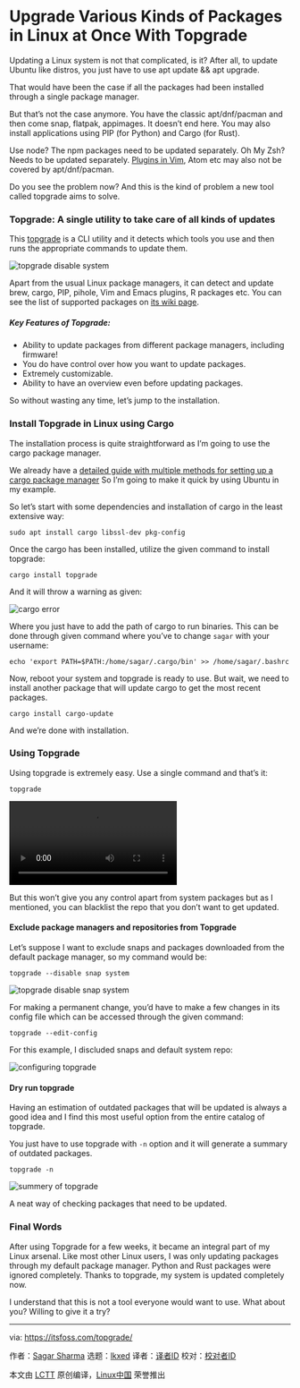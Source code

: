 [#]: subject: "Upgrade Various Kinds of Packages in Linux at Once With Topgrade"
[#]: via: "https://itsfoss.com/topgrade/"
[#]: author: "Sagar Sharma https://itsfoss.com/author/sagar/"
[#]: collector: "lkxed"
[#]: translator: " "
[#]: reviewer: " "
[#]: publisher: " "
[#]: url: " "

Upgrade Various Kinds of Packages in Linux at Once With Topgrade
======
Updating a Linux system is not that complicated, is it? After all, to update Ubuntu like distros, you just have to use apt update && apt upgrade.

That would have been the case if all the packages had been installed through a single package manager.

But that’s not the case anymore. You have the classic apt/dnf/pacman and then come snap, flatpak, appimages. It doesn’t end here. You may also install applications using PIP (for Python) and Cargo (for Rust).

Use node? The npm packages need to be updated separately. Oh My Zsh? Needs to be updated separately. [Plugins in Vim][1], Atom etc may also not be covered by apt/dnf/pacman.

Do you see the problem now? And this is the kind of problem a new tool called topgrade aims to solve.

### Topgrade: A single utility to take care of all kinds of updates

This [topgrade][2] is a CLI utility and it detects which tools you use and then runs the appropriate commands to update them.

![topgrade disable system][3]

Apart from the usual Linux package managers, it can detect and update brew, cargo, PIP, pihole, Vim and Emacs plugins, R packages etc. You can see the list of supported packages on [its wiki page][4].

##### Key Features of Topgrade:

* Ability to update packages from different package managers, including firmware!
* You do have control over how you want to update packages.
* Extremely customizable.
* Ability to have an overview even before updating packages.

So without wasting any time, let’s jump to the installation.

### Install Topgrade in Linux using Cargo

The installation process is quite straightforward as I’m going to use the cargo package manager.

We already have a [detailed guide with multiple methods for setting up a cargo package manager][5] So I’m going to make it quick by using Ubuntu in my example.

So let’s start with some dependencies and installation of cargo in the least extensive way:

```
sudo apt install cargo libssl-dev pkg-config
```

Once the cargo has been installed, utilize the given command to install topgrade:

```
cargo install topgrade
```

And it will throw a warning as given:

![cargo error][6]

Where you just have to add the path of cargo to run binaries. This can be done through given command where you’ve to change `sagar` with your username:

```
echo 'export PATH=$PATH:/home/sagar/.cargo/bin' >> /home/sagar/.bashrc
```

Now, reboot your system and topgrade is ready to use. But wait, we need to install another package that will update cargo to get the most recent packages.

```
cargo install cargo-update
```

And we’re done with installation.

### Using Topgrade

Using topgrade is extremely easy. Use a single command and that’s it:

```
topgrade
```

![][7]

But this won’t give you any control apart from system packages but as I mentioned, you can blacklist the repo that you don’t want to get updated.

#### Exclude package managers and repositories from Topgrade

Let’s suppose I want to exclude snaps and packages downloaded from the default package manager, so my command would be:

```
topgrade --disable snap system
```

![topgrade disable snap system][8]

For making a permanent change, you’d have to make a few changes in its config file which can be accessed through the given command:

```
topgrade --edit-config
```

For this example, I discluded snaps and default system repo:

![configuring topgrade][9]

#### Dry run topgrade

Having an estimation of outdated packages that will be updated is always a good idea and I find this most useful option from the entire catalog of topgrade.

You just have to use topgrade with `-n` option and it will generate a summary of outdated packages.

```
topgrade -n
```

![summery of topgrade][10]

A neat way of checking packages that need to be updated.

### Final Words

After using Topgrade for a few weeks, it became an integral part of my Linux arsenal. Like most other Linux users, I was only updating packages through my default package manager. Python and Rust packages were ignored completely. Thanks to topgrade, my system is updated completely now.

I understand that this is not a tool everyone would want to use. What about you? Willing to give it a try?

--------------------------------------------------------------------------------

via: https://itsfoss.com/topgrade/

作者：[Sagar Sharma][a]
选题：[lkxed][b]
译者：[译者ID](https://github.com/译者ID)
校对：[校对者ID](https://github.com/校对者ID)

本文由 [LCTT](https://github.com/LCTT/TranslateProject) 原创编译，[Linux中国](https://linux.cn/) 荣誉推出

[a]: https://itsfoss.com/author/sagar/
[b]: https://github.com/lkxed
[1]: https://linuxhandbook.com/install-vim-plugins/
[2]: https://github.com/r-darwish/topgrade
[3]: https://itsfoss.com/wp-content/uploads/2022/09/topgrade-disable-system.png
[4]: https://github.com/r-darwish/topgrade/wiki/Step-list
[5]: https://itsfoss.com/install-rust-cargo-ubuntu-linux/
[6]: https://itsfoss.com/wp-content/uploads/2022/09/cargo-error.png
[7]: https://itsfoss.com/wp-content/uploads/2022/10/topgrade.mp4
[8]: https://itsfoss.com/wp-content/uploads/2022/09/topgrade-disable-snap-system.png
[9]: https://itsfoss.com/wp-content/uploads/2022/09/configuring-topgrade-1.png
[10]: https://itsfoss.com/wp-content/uploads/2022/09/summery-of-topgrade.png
